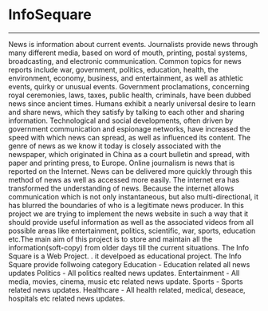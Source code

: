 # InfoSequare 
--------------------------------------
News is information about current events. Journalists provide news through many different media, based on word of mouth, printing, postal systems, broadcasting, and electronic communication.  Common topics for news reports include war, government, politics, education, health, the environment, economy, business, and entertainment, as well as athletic events, quirky or unusual events. Government proclamations, concerning royal ceremonies, laws, taxes, public health, criminals, have been dubbed news since ancient times.  Humans exhibit a nearly universal desire to learn and share news, which they satisfy by talking to each other and sharing information. Technological and social developments, often driven by government communication and espionage networks, have increased the speed with which news can spread, as well as influenced its content. The genre of news as we know it today is closely associated with the newspaper, which originated in China as a court bulletin and spread, with paper and printing press, to Europe.  Online journalism is news that is reported on the Internet. News can be delivered more quickly through this method of news as well as accessed more easily. The internet era has transformed the understanding of news. Because the internet allows communication which is not only instantaneous, but also multi-directional, it has blurred the boundaries of who is a legitimate news producer. In this project we are trying to implement the news website in such a way that it should provide useful information as well as the associated videos from all possible areas like entertainment, politics, scientific, war, sports, education etc.The main aim of this project is to store and maintain all the information(soft-copy) from older days till the current situations.  The Info Square is a Web Project. . it develpoed as educational project.  The Info Square provide follwoing category   Education - Education related all news updates Politics - All politics realted news updates. Entertainment - All media, movies, cinema, music etc related news update. Sports - Sports related news updates. Healthcare - All health related, medical, deseace, hospitals etc related news updates.
